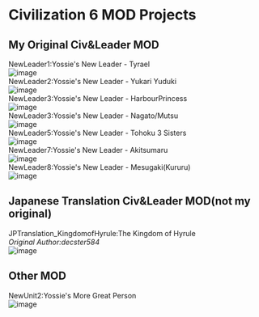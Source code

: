 # Civilization 6 MOD Projects
## My Original Civ&Leader MOD
NewLeader1:Yossie's New Leader - Tyrael  
![image](docs/images/ynl_Tyrael.jpg)  
NewLeader2:Yossie's New Leader - Yukari Yuduki  
![image](docs/images/ynl_YukariYuduki.png)  
NewLeader3:Yossie's New Leader - HarbourPrincess  
![image](docs/images/ynl_HarbourPrincess.png)  
NewLeader3:Yossie's New Leader - Nagato/Mutsu  
![image](docs/images/ynl_NagatoMutsu.png)  
NewLeader5:Yossie's New Leader - Tohoku 3 Sisters  
![image](docs/images/ynl_Zunko.png)  
NewLeader7:Yossie's New Leader - Akitsumaru  
![image](docs/images/ynl_Akitumaru.png)  
NewLeader8:Yossie's New Leader - Mesugaki(Kururu)  
![image](docs/images/ynl_mesugaki.jpg)  
## Japanese Translation Civ&Leader MOD(not my original)
JPTranslation_KingdomofHyrule:The Kingdom of Hyrule  
*Original Author:decster584*  
![image](docs/images/JPTranslate_Hyrule.png)  
## Other MOD
NewUnit2:Yossie's More Great Person  
![image](docs/images/ynl_MoreGreatPerson.jpg)  